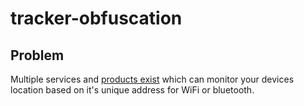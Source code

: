 # tracker-obfuscation

## Problem

Multiple services and [products exist](https://falkvinge.net/2017/04/15/schiphol-airport-tracking-every-single-footstep/) which can monitor your devices location based on it's unique address for WiFi or bluetooth.
